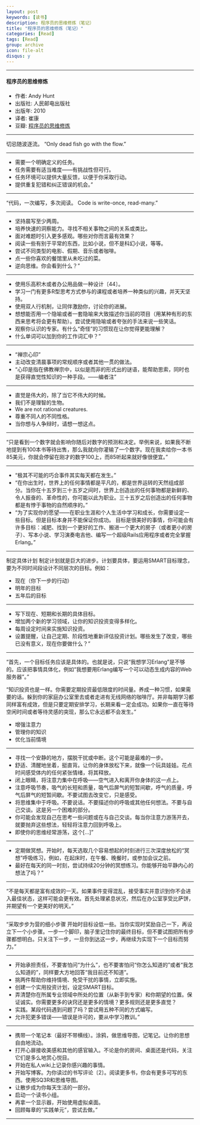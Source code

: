 ```yaml
---
layout: post
keywords: [读书]
description: 程序员的思维修炼（笔记）
title: "程序员的思维修炼（笔记）"
categories: [Read]
tags: [Read]
group: archive
icon: file-alt
disqus: y
---
```


---

#### 程序员的思维修炼

- 作者:  Andy Hunt 
- 出版社: 人民邮电出版社
- 出版年:  2010
- 译者: 崔康 
- 豆瓣: [程序员的思维修炼][1]


---

切忌随波逐流。
“Only dead fish go with the flow.”

-----

- 需要一个明确定义的任务。
- 任务需要有适当难度——有挑战性但可行。
- 任务环境可以提供大量反馈，以便于你采取行动。
- 提供重复犯错和纠正错误的机会。”

-----

“代码，一次编写，多次阅读。
Code is write-once, read-many.”

-----

- 坚持晨写至少两周。
- 培养快速的洞察能力。寻找不相关事物之间的关系或类比。
- 面对难题时引入更多感观。哪些对你而言最有效果？
- 阅读一些有别于平常的东西，比如小说，但不是科幻小说，等等。
- 尝试不同类型的电影、假期、音乐或者咖啡。
- 点一些你喜欢的餐馆里从未吃过的菜。
- 逆向思维。你会看到什么？”


-----

- 使用乐高积木或者办公用品做一种设计〔44〕。
- 学习一门有更多R型思考方式参与的课程或者培养一种类似的兴趣，并天天坚持。
- 使用双人行机制，让同伴激励你，讨论你的进展。
- 想想能否用一个隐喻或者一套隐喻来大致描述你当前的项目（用某种有形的东西来思考将会更有帮助）。尝试使用隐喻或者夸张的手法来说一些笑话。
- 观察你认识的专家。有什么“奇怪”的习惯现在让你觉得更能理解？
- 什么单词可以加到你的工作词汇中？”

-----

- “禅宗心印”
- 主动改变清晨事项的常规顺序或者其他一贯的做法。
- “心印是指在佛教禅宗中，以似是而非的形式出的谜语，能帮助思索，同时也是获得直觉性知识的一种手段。——编者注”

-----

- 直觉是伟大的，除了当它不伟大的时候。
- 我们不是理智的生物。
- We are not rational creatures.
- 尊重不同人的不同性格。
- 当你想与人争辩时，请想一想这点。


-----
“只是看到一个数字就会影响你随后对数字的预测和决定。举例来说，如果我不断地提到有100本书等待出售，那么我就向你灌输了一个数字。现在我卖给你一本书85美元，你就会停留在刚才的数字100上，而85听起来就好像很便宜。”

-----

- “极其不可能的巧合事件其实每天都在发生。”
- “在你出生时，世界上的任何事情都是平凡的，都是世界运转的天然组成部分。当你在十五岁到三十五岁之间时，世界上创造出的任何事物都是新鲜的、令人振奋的、革命性的，你可能以此为职业。三十五岁之后创造出的任何事物都是有悖于事物的自然顺序的。”
- “为了实现你的愿望——在职业生涯和个人生活中学习和成长，你需要设定一些目标。但是目标本身并不能保证你成功。
目标是很美好的事情，你可能会有许多目标：减肥、找到一个更好的工作、搬进一个更大的房子（或者更小的房子）、写本小说、学习演奏电吉他、编写一个超级Rails应用程序或者完全掌握Erlang。”


-----

制定具体计划
制定计划就是巨大的进步。计划要具体，要运用SMART目标理念，要为不同时间段设计不同层次的目标。例如：

- 现在（你下一步的行动）
- 明年的目标
- 五年后的目标

-----

- 写下现在、短期和长期的具体目标。
- 增加两个新的学习领域，让你的知识投资变得多样化。
- 每周设定时间来实施知识投资。
- 设置提醒，让自己定期、阶段性地重新评估投资计划。哪些发生了改变，哪些已没有意义，现在你要做什么？”


-----

“首先，一个目标任务应该是具体的。也就是说，只说“我想学习Erlang”是不够的。应该把事情具体化，例如“我想要用Erlang编写一个可以动态生成内容的Web服务器”。”

“知识投资也是一样。你需要定期投资最低限度的时间量。养成一种习惯，如果需要的话。躲到你的家庭办公室里去或者走进有无线网络的咖啡厅。并非每期学习都同样富有成效，但是只要定期安排学习，长期来看一定会成功。如果你一直在等待空闲时间或者等待灵感的突现，那么它永远都不会发生。”

- 增强注意力
- 管理你的知识
- 优化当前情境


-----

- 寻找一个安静的地方，摆脱干扰或中断。这个可能是最难的一步。
- 舒适、清醒地坐着，挺直背。让你的身体放松下来，就像一个玩具娃娃。花点时间感受体内的任何紧张情绪，将其释放。
- 闭上眼睛，将注意力集中在呼吸——空气进入和离开你身体的这一点上。
- 注意呼吸节奏，吸气的长短和质量，吸气后屏气的短暂间歇，呼气的质量，呼气后屏气的短暂间歇。不要试图去改变它，只是感受。
- 将思维集中于呼吸。不要说话。不要描述你的呼吸或其他任何想法。不要与自己交谈。这是另一个困难的部分。
- 你可能会发现自己在思考一些问题或在与自己交谈。每当你注意力游荡开去，就要抛弃这些想法，轻轻将注意力回到呼吸上。
- 即使你的思维经常游荡，这个[…]”

-----

- 定期做冥想。开始时，每天选取几个容易想起的时刻进行三次深度放松的“冥想”呼吸练习，例如，在起床时，在午餐、晚餐时，或参加会议之前。
- 最好在每天的同一时刻，尝试持续20分钟的冥想练习。你能够开始平静内心的想法了吗？”

-----

“不是每天都是富有成效的一天。如果事件变得混乱，接受事实并意识到你不会进入最佳状态，这样可能会更有效。首先处理紧息状况，然后在办公室享受比萨饼，并期望有一个更美好的明天。”

-----
“采取步步为营的细小步骤
开始时目标设低一些。当你实现时奖励自己一下，再设立下一个小步骤。一步一个脚印，脑子里记住你的最终目标，但不要试图把所有步骤都想明白。只关注下一步，一旦你到达这一步，再继续为实现下一个目标而努力。”

-----

- 开始承担责任，不要害怕问“为什么”，也不要害怕问“你怎么知道的”或者“我怎么知道的”，同样要大方地回答“我目前还不知道”。
- 挑两件帮助你维持情境、免受干扰的事情，立即实施。
- 创建一个实用投资计划，设定SMART目标。
- 弄清楚你在所属专业领域中所处的位置（从新手到专家）和你期望的位置。保证诚实。你需要更多的诀窍还是更多的情境？更多规则还是更多直觉？
- 实践。某段代码遇到问题了吗？尝试用五种不同的方式编写。
- 允许犯更多错误——错误是许可的，要从中学习教训。”

-----


- 携带一个笔记本（最好不带横线）。涂鸦，做思维导图，记笔记。让你的思想自由地流动。
- 打开心扉接收美感和其他的感官输入。不论是你的房间、桌面还是代码，关注它们是多么地赏心悦目。
- 开始在私人wiki上记录你感兴趣的事情。
- 开始写博客。为你读过的书写评论〔2〕。阅读更多书，你会有更多可写的东西。使用SQ3R和思维导图。
- 让散步成为你每天生活的一部分。
- 启动一个读书小组。
- 再拿一个显示器，开始使用虚拟桌面。
- 回顾每章的“实践单元”，尝试去做。”

-----
[1]:http://book.douban.com/subject/5372651/